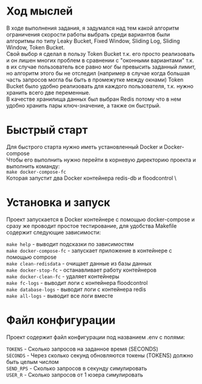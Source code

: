 # Ход мыслей
В ходе выполнения задания, я задумался над тем какой алгоритм ограничения скорости работы выбрать
среди вариантов были алгоритмы по типу Leaky Bucket, Fixed Window, Sliding Log, Sliding Window, Token Bucket. \
Свой выбор я сделал в пользу Token Bucket т.к. его просто реализовать и он лишен многих проблем в сравнении
c "оконными вариантами" т.к. в их случае пользователь все равно мог бы превысить заданный лимит, но алгоритм
этого бы не отследил (например в случае когда большая часть запросов могла бы быть в промежутке между окнами)
Token Bucket было удобно реализовать для каждого пользователя, т.к. нужно хранить всего две переменные. \
В качестве хранилища данных был выбран Redis потому что в нем удобно хранить пары ключ-значение, а также он быстрый.
# Быстрый старт
Для быстрого старта нужно иметь установленный Docker и Docker-compose \
Чтобы его выполнить нужно перейти в корневую директорию проекта и выполнить команду: \
`make docker-compose-fc`\
Которая запустит два Docker контейнера redis-db и floodcontrol \

# Установка и запуск
Проект запускается в Docker контейнере с помощью docker-compose и сразу же проводит простое тестирование, для удобства Makefile содержит следующие зависимости:

`make help` - выводит подсказки по зависимостям \
`make docker-compose-fc` - запускает приложение в контейнере с помощью compose \
`make clean-redisdata` - очищает данные из базы данных \
`make docker-stop-fc` - останавливает работу контейнеров \
`make docker-clean-fc` - удаляет контейнеры \
`make fc-logs` - выводит логи с контейнера floodcontrol \
`make database-logs` - выводит логи с контейнера redis \
`make all-logs` - выводит все логи вместе

# Файл конфигурации
Проект содержит файл конфигурации под названием .env с полями:

`TOKENS` - Сколько запросов на заданное время (SECONDS) \
`SECONDS` -  Через сколько секунд обновляются токены (TOKENS) должно быть целым числом \
`SEND_RPS` -  Сколько запросов в секунду симулировать \
`USER_R` -  Сколько запросов от 1 юзера симулировать
